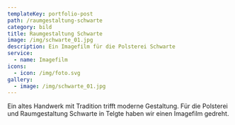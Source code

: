 ```yaml
---
templateKey: portfolio-post
path: /raumgestaltung-schwarte
category: bild
title: Raumgestaltung Schwarte
image: /img/schwarte_01.jpg
description: Ein Imagefilm für die Polsterei Schwarte
service:
  - name: Imagefilm
icons:
  - icon: /img/foto.svg
gallery:
  - image: /img/schwarte_01.jpg
---
```

Ein altes Handwerk mit Tradition trifft moderne Gestaltung. Für die Polsterei und Raumgestaltung Schwarte in Telgte haben wir einen Imagefilm gedreht.
